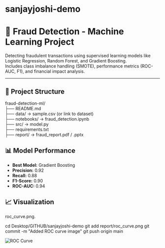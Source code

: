 # sanjayjoshi-demo
# 🧠 Fraud Detection - Machine Learning Project

Detecting fraudulent transactions using supervised learning models like Logistic Regression, Random Forest, and Gradient Boosting.  
Includes class imbalance handling (SMOTE), performance metrics (ROC-AUC, F1), and financial impact analysis.

---

## 📁 Project Structure
fraud-detection-ml/  
├── README.md  
├── data/ → sample.csv (or link to dataset)  
├── notebooks/ → fraud_detection.ipynb  
├── src/ → model.py  
├── requirements.txt  
├── report/ → fraud_report.pdf / .pptx

## 📊 Model Performance

- **Best Model:** Gradient Boosting  
- **Precision:** 0.92  
- **Recall:** 0.88  
- **F1-Score:** 0.90  
- **ROC-AUC:** 0.94

## 📈 Visualization

roc_curve.png.

cd Desktop/GITHUB/sanjayjoshi-demo
git add report/roc_curve.png
git commit -m "Added ROC curve image"
git push origin main

![ROC Curve](report/roc_curve.png)

